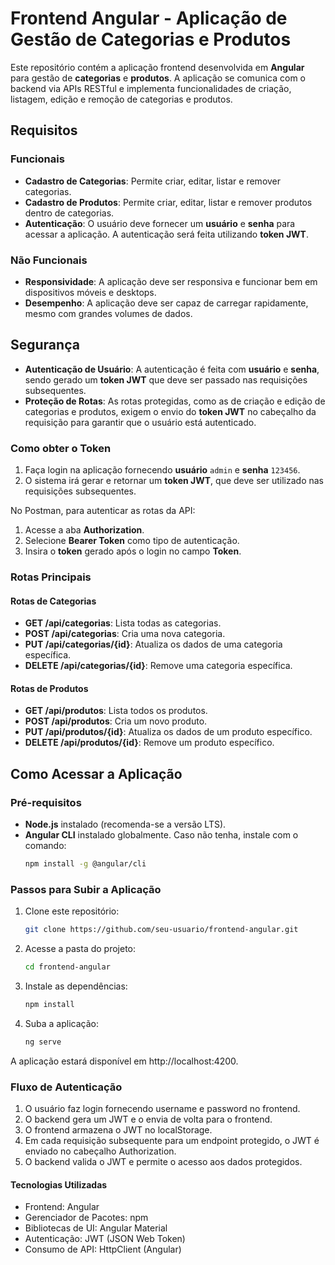 # Frontend Angular - Aplicação de Gestão de Categorias e Produtos

Este repositório contém a aplicação frontend desenvolvida em **Angular** para gestão de **categorias** e **produtos**. A aplicação se comunica com o backend via APIs RESTful e implementa funcionalidades de criação, listagem, edição e remoção de categorias e produtos.

## Requisitos

### Funcionais
- **Cadastro de Categorias**: Permite criar, editar, listar e remover categorias.
- **Cadastro de Produtos**: Permite criar, editar, listar e remover produtos dentro de categorias.
- **Autenticação**: O usuário deve fornecer um **usuário** e **senha** para acessar a aplicação. A autenticação será feita utilizando **token JWT**.

### Não Funcionais
- **Responsividade**: A aplicação deve ser responsiva e funcionar bem em dispositivos móveis e desktops.
- **Desempenho**: A aplicação deve ser capaz de carregar rapidamente, mesmo com grandes volumes de dados.

## Segurança

- **Autenticação de Usuário**: A autenticação é feita com **usuário** e **senha**, sendo gerado um **token JWT** que deve ser passado nas requisições subsequentes.
- **Proteção de Rotas**: As rotas protegidas, como as de criação e edição de categorias e produtos, exigem o envio do **token JWT** no cabeçalho da requisição para garantir que o usuário está autenticado.
  
### Como obter o Token
1. Faça login na aplicação fornecendo **usuário** `admin` e **senha** `123456`.
2. O sistema irá gerar e retornar um **token JWT**, que deve ser utilizado nas requisições subsequentes.

No Postman, para autenticar as rotas da API:
1. Acesse a aba **Authorization**.
2. Selecione **Bearer Token** como tipo de autenticação.
3. Insira o **token** gerado após o login no campo **Token**.

### Rotas Principais

#### **Rotas de Categorias**
- **GET /api/categorias**: Lista todas as categorias. 
- **POST /api/categorias**: Cria uma nova categoria. 
- **PUT /api/categorias/{id}**: Atualiza os dados de uma categoria específica.
- **DELETE /api/categorias/{id}**: Remove uma categoria específica.

#### **Rotas de Produtos**
- **GET /api/produtos**: Lista todos os produtos.
- **POST /api/produtos**: Cria um novo produto.
- **PUT /api/produtos/{id}**: Atualiza os dados de um produto específico.
- **DELETE /api/produtos/{id}**: Remove um produto específico.

## Como Acessar a Aplicação

### Pré-requisitos
- **Node.js** instalado (recomenda-se a versão LTS).
- **Angular CLI** instalado globalmente. Caso não tenha, instale com o comando:
  ```bash
  npm install -g @angular/cli

### Passos para Subir a Aplicação

1. Clone este repositório:

   ```bash
   git clone https://github.com/seu-usuario/frontend-angular.git
   ```
2. Acesse a pasta do projeto:

   ```bash
   cd frontend-angular
   ```

3. Instale as dependências:

   ```bash
   npm install
   ```

4. Suba a aplicação:

   ```bash
   ng serve
   ```

A aplicação estará disponível em http://localhost:4200.

### Fluxo de Autenticação

1. O usuário faz login fornecendo username e password no frontend.
2. O backend gera um JWT e o envia de volta para o frontend.
3. O frontend armazena o JWT no localStorage.
4. Em cada requisição subsequente para um endpoint protegido, o JWT é enviado no cabeçalho Authorization.
5. O backend valida o JWT e permite o acesso aos dados protegidos.

#### Tecnologias Utilizadas

- Frontend: Angular
- Gerenciador de Pacotes: npm
- Bibliotecas de UI: Angular Material
- Autenticação: JWT (JSON Web Token)
- Consumo de API: HttpClient (Angular)

